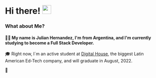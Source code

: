 # Hi there! <img src="https://media.giphy.com/media/hvRJCLFzcasrR4ia7z/giphy.gif" width="29px">

### What about Me?

#### 🙋‍♂️ My name is Julian Hernandez, I'm from Argentina, and I'm currently studying to become a Full Stack Developer.

🎓 Right now, I´m an active student at [Digital House](https://www.digitalhouse.com/), the biggest Latin American Ed-Tech company, and will graduate in August, 2022.

📖	

<!--
**JulianHernandezGit/JulianHernandezGit** is a ✨ _special_ ✨ repository because its `README.md` (this file) appears on your GitHub profile.

Here are some ideas to get you started:

- 🔭 I’m currently working on ...
- 🌱 I’m currently learning ...
- 👯 I’m looking to collaborate on ...
- 🤔 I’m looking for help with ...
- 💬 Ask me about ...
- 📫 How to reach me: ...
- 😄 Pronouns: ...
- ⚡ Fun fact: ...
-->
